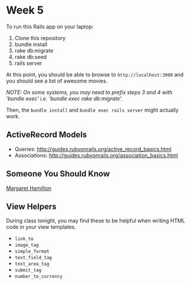# Week 5

To run this Rails app on your laptop:

1. Clone this repository
1. bundle install
1. rake db:migrate
1. rake db:seed
1. rails server

At this point, you should be able to browse to `http://localhost:3000` and you should see a list of awesome movies.  

*NOTE: On some systems, you may need to prefix steps 3 and 4 with 'bundle exec' i.e. 'bundle exec rake db:migrate'.*

Then, the `bundle install` and `bundle exec rails server` might actually work.



## ActiveRecord Models

- Queries: http://guides.rubyonrails.org/active_record_basics.html
- Associations: http://guides.rubyonrails.org/association_basics.html



## Someone You Should Know

[Margaret Hamilton](http://www.vox.com/2015/5/30/8689481/margaret-hamilton-apollo-software)



## View Helpers

During class tonight, you may find these to be helpful when writing HTML code in your view templates.

- `link_to`
- `image_tag`
- `simple_format`
- `text_field_tag`
- `text_area_tag`
- `submit_tag`
- `number_to_currency`
